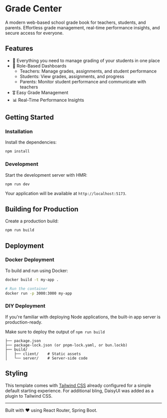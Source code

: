 # Grade Center

A modern web-based school grade book for teachers, students, and parents. Effortless grade management,
real-time performance insights, and secure access for everyone.

## Features

- 🚀 Everything you need to manage grading of your students in one place
- 👤 Role-Based Dashboards
  - Teachers: Manage grades, assignments, and student performance
  - Students: View grades, assignments, and progress
  - Parents: Monitor student performance and communicate with teachers
- 🎖️ Easy Grade Management
- 📊 Real-Time Performance Insights

## Getting Started

### Installation

Install the dependencies:

```bash
npm install
```

### Development

Start the development server with HMR:

```bash
npm run dev
```

Your application will be available at `http://localhost:5173`.

## Building for Production

Create a production build:

```bash
npm run build
```

## Deployment

### Docker Deployment

To build and run using Docker:

```bash
docker build -t my-app .

# Run the container
docker run -p 3000:3000 my-app
```

### DIY Deployment

If you're familiar with deploying Node applications, the built-in app server is production-ready.

Make sure to deploy the output of `npm run build`

```
├── package.json
├── package-lock.json (or pnpm-lock.yaml, or bun.lockb)
├── build/
│   ├── client/    # Static assets
│   └── server/    # Server-side code
```

## Styling

This template comes with [Tailwind CSS](https://tailwindcss.com/) already configured for a simple default starting experience. For additional bling, DaisyUI was added as a plugin to Tailwind CSS.

---

Built with ❤️ using React Router, Spring Boot.
